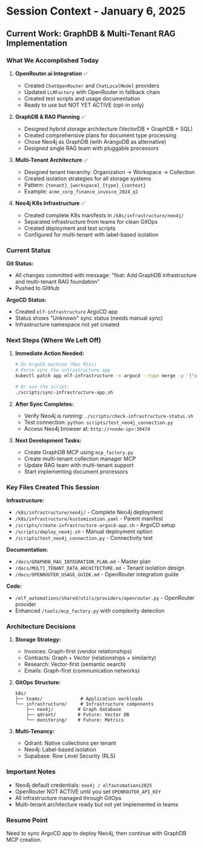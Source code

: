 # Session Context - January 6, 2025

## Current Work: GraphDB & Multi-Tenant RAG Implementation

### What We Accomplished Today

1. **OpenRouter.ai Integration** ✅
   - Created `ChatOpenRouter` and `ChatLocalModel` providers
   - Updated `LLMFactory` with OpenRouter in fallback chain
   - Created test scripts and usage documentation
   - Ready to use but NOT YET ACTIVE (opt-in only)

2. **GraphDB & RAG Planning** ✅
   - Designed hybrid storage architecture (VectorDB + GraphDB + SQL)
   - Created comprehensive plans for document type processing
   - Chose Neo4j as GraphDB (with ArangoDB as alternative)
   - Designed single RAG team with pluggable processors

3. **Multi-Tenant Architecture** ✅
   - Designed tenant hierarchy: Organization → Workspace → Collection
   - Created isolation strategies for all storage systems
   - Pattern: `{tenant}_{workspace}_{type}_{context}`
   - Example: `acme_corp_finance_invoice_2024_q1`

4. **Neo4j K8s Infrastructure** ✅
   - Created complete K8s manifests in `/k8s/infrastructure/neo4j/`
   - Separated infrastructure from teams for clean GitOps
   - Created deployment and test scripts
   - Configured for multi-tenant with label-based isolation

### Current Status

**Git Status:**
- All changes committed with message: "feat: Add GraphDB infrastructure and multi-tenant RAG foundation"
- Pushed to GitHub

**ArgoCD Status:**
- Created `elf-infrastructure` ArgoCD app
- Status shows "Unknown" sync status (needs manual sync)
- Infrastructure namespace not yet created

### Next Steps (Where We Left Off)

1. **Immediate Action Needed:**
   ```bash
   # On ArgoCD machine (Mac Mini)
   # Force sync the infrastructure app
   kubectl patch app elf-infrastructure -n argocd --type merge -p '{"operation": {"initiatedBy": {"username": "admin"},"sync": {"revision": "HEAD"}}}'

   # Or use the script:
   ./scripts/sync-infrastructure-app.sh
   ```

2. **After Sync Completes:**
   - Verify Neo4j is running: `./scripts/check-infrastructure-status.sh`
   - Test connection: `python scripts/test_neo4j_connection.py`
   - Access Neo4j browser at: `http://<node-ip>:30474`

3. **Next Development Tasks:**
   - Create GraphDB MCP using `mcp_factory.py`
   - Create multi-tenant collection manager MCP
   - Update RAG team with multi-tenant support
   - Start implementing document processors

### Key Files Created This Session

**Infrastructure:**
- `/k8s/infrastructure/neo4j/` - Complete Neo4j deployment
- `/k8s/infrastructure/kustomization.yaml` - Parent manifest
- `/scripts/create-infrastructure-argocd-app.sh` - ArgoCD setup
- `/scripts/deploy_neo4j.sh` - Manual deployment option
- `/scripts/test_neo4j_connection.py` - Connectivity test

**Documentation:**
- `/docs/GRAPHDB_RAG_INTEGRATION_PLAN.md` - Master plan
- `/docs/MULTI_TENANT_DATA_ARCHITECTURE.md` - Tenant isolation design
- `/docs/OPENROUTER_USAGE_GUIDE.md` - OpenRouter integration guide

**Code:**
- `/elf_automations/shared/utils/providers/openrouter.py` - OpenRouter provider
- Enhanced `/tools/mcp_factory.py` with complexity detection

### Architecture Decisions

1. **Storage Strategy:**
   - Invoices: Graph-first (vendor relationships)
   - Contracts: Graph + Vector (relationships + similarity)
   - Research: Vector-first (semantic search)
   - Emails: Graph-first (communication networks)

2. **GitOps Structure:**
   ```
   k8s/
   ├── teams/              # Application workloads
   └── infrastructure/     # Infrastructure components
       ├── neo4j/         # Graph database
       ├── qdrant/        # Future: Vector DB
       └── monitoring/    # Future: Metrics
   ```

3. **Multi-Tenancy:**
   - Qdrant: Native collections per tenant
   - Neo4j: Label-based isolation
   - Supabase: Row Level Security (RLS)

### Important Notes

- Neo4j default credentials: `neo4j / elfautomations2025`
- OpenRouter NOT ACTIVE until you set `OPENROUTER_API_KEY`
- All infrastructure managed through GitOps
- Multi-tenant architecture ready but not yet implemented in teams

### Resume Point
Need to sync ArgoCD app to deploy Neo4j, then continue with GraphDB MCP creation.
